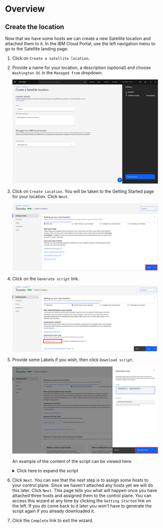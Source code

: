 # Overview

## Create the location

Now that we have some hosts we can create a new Satellite location and attached them to it.  In the IBM Cloud Portal, use the left navigation menu to go to the Satellite landing page.  

1. Click on `Create a satellite location`.

1. Provide a name for your location, a description (optional) and choose `Washington DC` in the `Managed from` dropdown.

    ![](images/create-satellite-location.png)

1. Click on `Create Location`.  You will be taken to the Getting Started page for your location.  Click `Next`.

    ![](images/create-location-getting-started.png)

1.  Click on the `Generate script` link.

    ![](images/generate-script.png)

1. Provide some Labels if you wish, then click `Download script`.

    ![](images/download-script.png)

    An example of the content of the script can be viewed here:

    <details>
        <summary>Click here to expand the script</summary>

        ```sh
        #!/usr/bin/env bash
        cat << 'HERE' >>/usr/local/bin/ibm-host-attach.sh
        #!/usr/bin/env bash
        set -ex
        mkdir -p /etc/satelliteflags
        HOST_ASSIGN_FLAG="/etc/satelliteflags/hostattachflag"
        if [[ -f "$HOST_ASSIGN_FLAG" ]]; then
        echo "host has already been assigned. need to reload before you try the attach again"
        exit 0
        fi
        set +x
        HOST_QUEUE_TOKEN="<a really long token will be here....>"
        set -x
        ACCOUNT_ID="<your IBM Cloud Account ID will be here>"
        CONTROLLER_ID="<your satellite location ID will be here>"
        SELECTOR_LABELS='{"location":"toronto","provider":"ibm"}'
        API_URL="https://origin.us-east.containers.cloud.ibm.com/"

        #shutdown known blacklisted services for Satellite (these will break kube)
        set +e
        systemctl stop -f iptables.service
        systemctl disable iptables.service
        systemctl mask iptables.service
        systemctl stop -f firewalld.service
        systemctl disable firewalld.service
        systemctl mask firewalld.service
        set -e

        # ensure you can successfully communicate with redhat mirrors (this is a prereq to the rest of the automation working)
        yum install rh-python36 -y
        mkdir -p /etc/satellitemachineidgeneration
        if [[ ! -f /etc/satellitemachineidgeneration/machineidgenerated ]]; then
        rm -f /etc/machine-id
        systemd-machine-id-setup
        touch /etc/satellitemachineidgeneration/machineidgenerated
        fi
        #STEP 1: GATHER INFORMATION THAT WILL BE USED TO REGISTER THE HOST
        HOSTNAME=$(hostname -s)
        HOSTNAME=${HOSTNAME,,}
        MACHINE_ID=$(cat /etc/machine-id )
        CPUS=$(nproc)
        MEMORY=$(grep MemTotal /proc/meminfo | awk '{print $2}')
        export CPUS
        export MEMORY
        SELECTOR_LABELS=$(echo "${SELECTOR_LABELS}" | python -c "import sys, json, os; z = json.load(sys.stdin); y = {\"cpu\": os.getenv('CPUS'), \"memory\": os.getenv('MEMORY')}; z.update(y); print(json.dumps(z))")

        #Step 2: SETUP METADATA
        cat << EOF > register.json
        {
        "controller": "$CONTROLLER_ID",
        "name": "$HOSTNAME",
        "identifier": "$MACHINE_ID",
        "labels": $SELECTOR_LABELS
        }
        EOF

        set +x
        #STEP 3: REGISTER HOST TO THE HOSTQUEUE. NEED TO EVALUATE HTTP STATUS 409 EXISTS, 201 created. ALL OTHERS FAIL.
        HTTP_RESPONSE=$(curl --write-out "HTTPSTATUS:%{http_code}" --retry 100 --retry-delay 10 --retry-max-time 1800 -X POST \
        -H  "X-Auth-Hostqueue-APIKey: $HOST_QUEUE_TOKEN" \
        -H  "X-Auth-Hostqueue-Account: $ACCOUNT_ID" \
        -H "Content-Type: application/json" \
        -d @register.json \
        "${API_URL}v2/multishift/hostqueue/host/register")
        set -x
        HTTP_BODY=$(echo "$HTTP_RESPONSE" | sed -E 's/HTTPSTATUS\:[0-9]{3}$//')
        HTTP_STATUS=$(echo "$HTTP_RESPONSE" | tr -d '\n' | sed -E 's/.*HTTPSTATUS:([0-9]{3})$/\1/')

        echo "$HTTP_BODY"
        echo "$HTTP_STATUS"
        if [ "$HTTP_STATUS" -ne 201 ]; then
        echo "Error [HTTP status: $HTTP_STATUS]"
        exit 1
        fi

        HOST_ID=$(echo "$HTTP_BODY" | python -c "import sys, json; print(json.load(sys.stdin)['id'])")

        #STEP 4: WAIT FOR MEMBERSHIP TO BE ASSIGNED
        while true
        do
        set +x
        ASSIGNMENT=$(curl --retry 100 --retry-delay 10 --retry-max-time 1800 -G -X GET \
            -H  "X-Auth-Hostqueue-APIKey: $HOST_QUEUE_TOKEN" \
            -H  "X-Auth-Hostqueue-Account: $ACCOUNT_ID" \
            -d controllerID="$CONTROLLER_ID" \
            -d hostID="$HOST_ID" \
            "${API_URL}v2/multishift/hostqueue/host/getAssignment")
        set -x
        isAssigned=$(echo "$ASSIGNMENT" | python -c "import sys, json; print(json.load(sys.stdin)['isAssigned'])" | awk '{print tolower($0)}')
        if [[ "$isAssigned" == "true" ]] ; then
            break
        fi
        if [[ "$isAssigned" != "false" ]]; then
            echo "unexpected value for assign retrying"
        fi
        sleep 10
        done

        #STEP 5: ASSIGNMENT HAS BEEN MADE. SAVE SCRIPT AND RUN
        echo "$ASSIGNMENT" | python -c "import sys, json; print(json.load(sys.stdin)['script'])" > /usr/local/bin/ibm-host-agent.sh
        export HOST_ID
        ASSIGNMENT_ID=$(echo "$ASSIGNMENT" | python -c "import sys, json; print(json.load(sys.stdin)['id'])")
        cat << EOF > /etc/satelliteflags/ibm-host-agent-vars
        export HOST_ID=${HOST_ID}
        export ASSIGNMENT_ID=${ASSIGNMENT_ID}
        EOF
        chmod 0600 /etc/satelliteflags/ibm-host-agent-vars
        chmod 0700 /usr/local/bin/ibm-host-agent.sh
        cat << EOF > /etc/systemd/system/ibm-host-agent.service
        [Unit]
        Description=IBM Host Agent Service
        After=network.target

        [Service]
        Environment="PATH=/usr/local/sbin:/usr/local/bin:/usr/sbin:/usr/bin:/sbin:/bin"
        ExecStart=/usr/local/bin/ibm-host-agent.sh
        Restart=on-failure
        RestartSec=5

        [Install]
        WantedBy=multi-user.target
        EOF
        chmod 0644 /etc/systemd/system/ibm-host-agent.service
        systemctl daemon-reload
        systemctl start ibm-host-agent.service
        touch "$HOST_ASSIGN_FLAG"
        HERE

        chmod 0700 /usr/local/bin/ibm-host-attach.sh
        cat << 'EOF' >/etc/systemd/system/ibm-host-attach.service
        [Unit]
        Description=IBM Host Attach Service
        After=network.target

        [Service]
        Environment="PATH=/usr/local/sbin:/usr/local/bin:/usr/sbin:/usr/bin:/sbin:/bin"
        ExecStart=/usr/local/bin/ibm-host-attach.sh
        Restart=on-failure
        RestartSec=5

        [Install]
        WantedBy=multi-user.target
        EOF
        chmod 0644 /etc/systemd/system/ibm-host-attach.service
        systemctl daemon-reload
        systemctl enable ibm-host-attach.service
        systemctl start ibm-host-attach.service

        ```
    </details>


1. Click `Next`.  You can see that the next step is to assign some hosts to your control plane.  Since we haven't attached any hosts yet we will do this later.  Click `Next`.  This page tells you what will happen once you have attached three hosts and assigned them to the control plane.  You can access this wizard at any time by clicking the `Getting Started` link on the left.  If you do come back to it later you won't have to generate the script again if you already downloaded it.  

1. Click the `Complete` link to exit the wizard.

